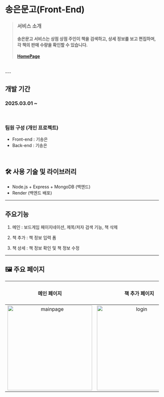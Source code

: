 # 송은문고(Front-End)

> ### 서비스 소개
>
> ####  송은문고 서비스는 상점 상점 주인이 책을 검색하고, 상세 정보를 보고 편집하며, 각 책의 판매 수량을 확인할 수 있습니다.
>
>
> #### [HomePage](https://songeun-bookstore.vercel.app/)

<br>
---

## 개발 기간

### 2025.03.01 ~ 


<br>

### 팀원 구성 (개인 프로젝트)

- Front-end : 기송은
- Back-end : 기송은
  
<br>

## 🛠 사용 기술 및 라이브러리

- Node.js + Express + MongoDB (백엔드)
- Render (백엔드 배포)

---

## 주요기능

1. 메인 : 보드게임 페이지네이션, 제목/저자 검색 기능, 책 삭제

2. 책 추가 : 책 정보 입력 폼 

3. 책 상세 : 책 정보 확인 및 책 정보 수정
  
---


## 🖼 주요 페이지

| <h4>메인 페이지</h4> | <h4>책 추가 페이지</h4> | <h4>책 상세 페이지</h4> | 
| :-: | :-: | :-: | 
| <img width="277" alt="mainpage" src="https://github.com/user-attachments/assets/2610c01e-73a9-4cf5-bb28-b67578a4bc03"> | <img width="277" alt="login" src="https://github.com/user-attachments/assets/c843fd90-fa45-4a3f-88e4-bc4f5494810d"> | <img width="277" alt="signup" src="https://github.com/user-attachments/assets/871c7234-5eff-4d53-9a93-e62266c08d23"> | 
